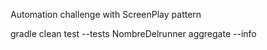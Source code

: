 Automation challenge with ScreenPlay pattern

gradle clean test --tests NombreDelrunner aggregate --info
